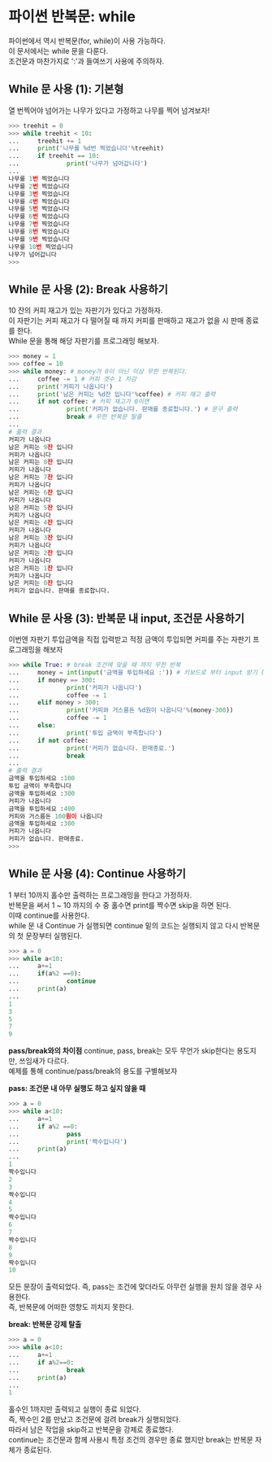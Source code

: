 파이썬 반복문: while
===============
파이썬에서 역시 반복문(for, while)이 사용 가능하다.  
이 문서에서는 while 문을 다룬다.  
조건문과 마찬가지로 ':'과 들여쓰기 사용에 주의하자.

While 문 사용 (1): 기본형
-----------------------
열 번찍어야 넘어가는 나무가 있다고 가정하고 나무를 찍어 넘겨보자!

```python
>>> treehit = 0
>>> while treehit < 10:
...     treehit += 1
...     print('나무를 %d번 찍었습니다'%treehit)
...     if treehit == 10:
...             print('나무가 넘어갑니다')
... 
나무를 1번 찍었습니다
나무를 2번 찍었습니다
나무를 3번 찍었습니다
나무를 4번 찍었습니다
나무를 5번 찍었습니다
나무를 6번 찍었습니다
나무를 7번 찍었습니다
나무를 8번 찍었습니다
나무를 9번 찍었습니다
나무를 10번 찍었습니다
나무가 넘어갑니다
>>> 
```

While 문 사용 (2): Break 사용하기
---------------------
10 잔의 커피 재고가 있는 자판기가 있다고 가정하자.  
이 자판기는 커피 재고가 다 떨어질 때 까지 커피를 판매하고 재고가 없을 시 판매 종료를 한다.  
While 문을 통해 해당 자판기를 프로그래밍 해보자.
```python
>>> money = 1
>>> coffee = 10
>>> while money: # money가 0이 아닌 이상 무한 반복된다.
...     coffee -= 1 # 커피 갯수 1 차감
...     print('커피가 나옵니다')
...     print('남은 커피는 %d잔 입니다'%coffee) # 커피 재고 출력
...     if not coffee: # 커피 재고가 0이면
...             print('커피가 없습니다. 판매를 종료합니다.') # 문구 출력
...             break # 무한 반복문 탈출
... 
# 출력 결과
커피가 나옵니다
남은 커피는 9잔 입니다
커피가 나옵니다
남은 커피는 8잔 입니다
커피가 나옵니다
남은 커피는 7잔 입니다
커피가 나옵니다
남은 커피는 6잔 입니다
커피가 나옵니다
남은 커피는 5잔 입니다
커피가 나옵니다
남은 커피는 4잔 입니다
커피가 나옵니다
남은 커피는 3잔 입니다
커피가 나옵니다
남은 커피는 2잔 입니다
커피가 나옵니다
남은 커피는 1잔 입니다
커피가 나옵니다
남은 커피는 0잔 입니다
커피가 없습니다. 판매를 종료합니다.
```

While 문 사용 (3): 반복문 내 input, 조건문 사용하기
-------------------------------------
이번엔 자판기 투입금액을 직접 입력받고 적정 금액이 투입되면 커피를 주는 자판기 프로그래밍을 해보자

```python
>>> while True: # break 조건에 맞을 때 까지 무한 반복
...     money = int(input('금액을 투입하세요 :')) # 키보드로 부터 input 받기 (추후에 자세히 다룰 예정)
...     if money == 300:
...             print('커피가 나옵니다')
...             coffee -= 1
...     elif money > 300:
...             print('커피와 거스름돈 %d원이 나옵니다'%(money-300))
...             coffee -= 1
...     else:
...             print('투입 금액이 부족합니다')
...     if not coffee:
...             print('커피가 없습니다. 판매종료.')
...             break
... 
# 출력 결과
금액을 투입하세요 :100
투입 금액이 부족합니다
금액을 투입하세요 :300
커피가 나옵니다
금액을 투입하세요 :400
커피와 거스름돈 100원이 나옵니다
금액을 투입하세요 :300
커피가 나옵니다
커피가 없습니다. 판매종료.
>>> 

```

While 문 사용 (4): Continue 사용하기
---------------------------------
1 부터 10까지 홀수만 출력하는 프로그래밍을 한다고 가정하자.  
반복문을 써서 1 ~ 10 까지의 수 중 홀수면 print를 쨕수면 skip을 하면 된다.  
이때 continue를 사용한다.  
while 문 내 Continue 가 실행되면 continue 밑의 코드는 실행되지 않고 다시 반복문의 첫 문장부터 실행된다.  

```python
>>> a = 0
>>> while a<10:
...     a+=1
...     if(a%2 ==0):
...             continue
...     print(a)
... 
1
3
5
7
9
```

**pass/break와의 차이점**
continue, pass, break는 모두 무언가 skip한다는 용도지만, 쓰임새가 다르다.  
예제를 통해 continue/pass/break의 용도를 구별해보자  

**pass: 조건문 내 아무 실행도 하고 싶지 않을 때**
```python
>>> a = 0 
>>> while a<10:
...     a+=1
...     if a%2 ==0:
...             pass
...             print('짝수입니다')
...     print(a)
... 
1
짝수입니다
2
3
짝수입니다
4
5
짝수입니다
6
7
짝수입니다
8
9
짝수입니다
10
```
모든 문장이 출력되었다. 즉, pass는 조건에 맞더라도 아무런 실행을 원치 않을 경우 사용한다.  
즉, 반복문에 어떠한 영향도 끼치지 못한다.

**break: 반복문 강제 탈출**
```python
>>> a = 0
>>> while a<10:
...     a+=1
...     if a%2==0:
...             break
...     print(a)
... 
1
```
홀수인 1까지만 출력되고 실행이 종료 되었다.  
즉, 짝수인 2를 만났고 조건문에 걸려 break가 실행되었다.  
따라서 남은 작업을 skip하고 반복문을 강제로 종료했다.  
continue는 조건문과 함께 사용시 특정 조건의 경우만 종료 했지만 break는 반복문 자체가 종료된다.
